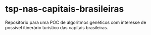 # tsp-nas-capitais-brasileiras
Repositório para uma POC de algoritmos genéticos com interesse de possível itinerário turístico das capitais brasileiras.

